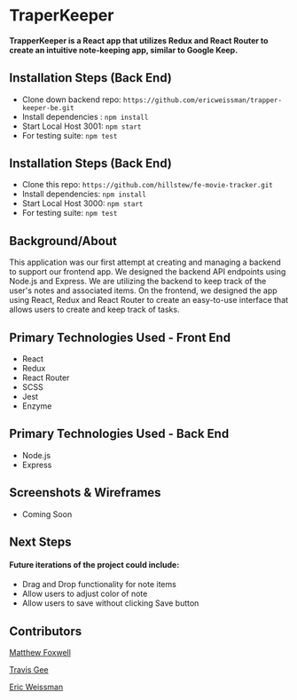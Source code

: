 # TraperKeeper
#### TrapperKeeper is a React app that utilizes Redux and React Router to create an intuitive note-keeping app, similar to Google Keep.

## Installation Steps (Back End)
- Clone down backend repo: ```https://github.com/ericweissman/trapper-keeper-be.git```
- Install dependencies : ```npm install```
- Start Local Host 3001: ```npm start```
- For testing suite: ```npm test```

## Installation Steps (Back End)
- Clone this repo: ```https://github.com/hillstew/fe-movie-tracker.git```
- Install dependencies: ```npm install```
- Start Local Host 3000: ```npm start```
- For testing suite: ```npm test```

## Background/About
This application was our first attempt at creating and managing a backend to support our frontend app. We designed the backend API endpoints using Node.js and Express. We are utilizing the backend to keep track of the user's notes and associated items. On the frontend, we designed the app using React, Redux and React Router to create an easy-to-use interface that allows users to create and keep track of tasks. 

## Primary Technologies Used - Front End
- React
- Redux
- React Router
- SCSS
- Jest
- Enzyme


## Primary Technologies Used - Back End
- Node.js
- Express

## Screenshots & Wireframes
- Coming Soon

## Next Steps
#### Future iterations of the project could include:
- Drag and Drop functionality for note items
- Allow users to adjust color of note
- Allow users to save without clicking Save button


## Contributors
[Matthew Foxwell](https://github.com/foxwellm)

[Travis Gee](https://github.com/geet084)

[Eric Weissman](https://github.com/ericweissman)
